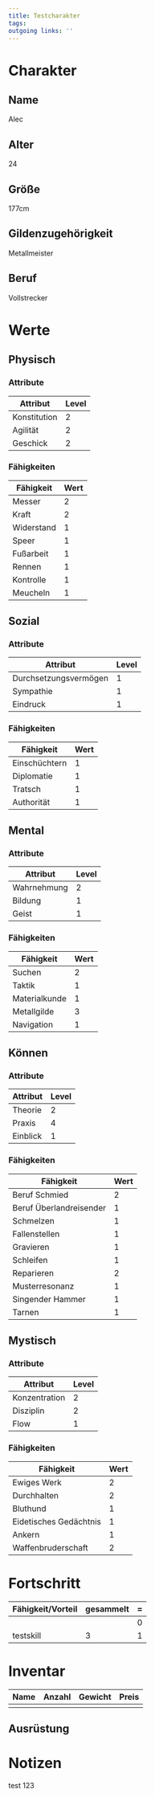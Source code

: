 ```yaml
---
title: Testcharakter  
tags:   
outgoing links: ''  
---
```


# Charakter

## Name
Alec
## Alter
24
## Größe
177cm
## Gildenzugehörigkeit
Metallmeister
## Beruf
Vollstrecker
# Werte

## Physisch

### Attribute

| Attribut     | Level |
|--------------|-------|
| Konstitution | 2     |
| Agilität     | 2     |
| Geschick     | 2     |

### Fähigkeiten

| Fähigkeit  | Wert |
|------------|------|
| Messer     | 2    |
| Kraft      | 2    |
| Widerstand | 1    |
| Speer      | 1    |
| Fußarbeit  | 1    |
| Rennen     | 1    |
| Kontrolle  | 1    |
| Meucheln   | 1    |

## Sozial

### Attribute

| Attribut              | Level |
|-----------------------|-------|
| Durchsetzungsvermögen | 1     |
| Sympathie             | 1     |
| Eindruck              | 1     |

### Fähigkeiten

| Fähigkeit     | Wert |
|---------------|------|
| Einschüchtern | 1    |
| Diplomatie    | 1    |
| Tratsch       | 1    |
| Authorität    | 1    |

## Mental

### Attribute

| Attribut    | Level |
|-------------|-------|
| Wahrnehmung | 2     |
| Bildung     | 1     |
| Geist       | 1     |

### Fähigkeiten

| Fähigkeit     | Wert |
|---------------|------|
| Suchen        | 2    |
| Taktik        | 1    |
| Materialkunde | 1    |
| Metallgilde   | 3    |
| Navigation    | 1    |

## Können

### Attribute

| Attribut | Level |
|----------|-------|
| Theorie  | 2     |
| Praxis   | 4     |
| Einblick | 1     |

### Fähigkeiten

| Fähigkeit               | Wert |
|-------------------------|------|
| Beruf Schmied           | 2    |
| Beruf Überlandreisender | 1    |
| Schmelzen               | 1    |
| Fallenstellen           | 1    |
| Gravieren               | 1    |
| Schleifen               | 1    |
| Reparieren              | 2    |
| Musterresonanz          | 1    |
| Singender Hammer        | 1    |
| Tarnen                  | 1    |

## Mystisch

### Attribute

| Attribut      | Level |
|---------------|-------|
| Konzentration | 2     |
| Disziplin     | 2     |
| Flow          | 1     |

### Fähigkeiten

| Fähigkeit              | Wert |
|------------------------|------|
| Ewiges Werk            | 2    |
| Durchhalten            | 2    |
| Bluthund               | 1    |
| Eidetisches Gedächtnis | 1    |
| Ankern                 | 1    |
| Waffenbruderschaft     | 2    |

# Fortschritt

| Fähigkeit/Vorteil | gesammelt | = |
|:------------------|:----------|---|
|                   |           | 0 |
| testskill         | 3         | 1 |

# Inventar

| Name | Anzahl | Gewicht | Preis |
|------|--------|---------|-------|
|      |        |         |       |

## Ausrüstung

# Notizen
test
123
